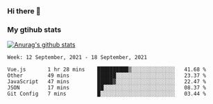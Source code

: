 ### Hi there 👋

### My gtihub stats

[![Anurag's github stats](https://github-readme-stats.vercel.app/api?username=gaozhidong)](https://github.com/gaozhidong/github-readme-stats)

<!--START_SECTION:waka-->
```text
Week: 12 September, 2021 - 18 September, 2021

Vue.js       1 hr 28 mins    ██████████▒░░░░░░░░░░░░░░   41.68 % 
Other        49 mins         ██████░░░░░░░░░░░░░░░░░░░   23.37 % 
JavaScript   47 mins         █████▓░░░░░░░░░░░░░░░░░░░   22.47 % 
JSON         17 mins         ██░░░░░░░░░░░░░░░░░░░░░░░   08.37 % 
Git Config   7 mins          █░░░░░░░░░░░░░░░░░░░░░░░░   03.44 % 
```
<!--END_SECTION:waka-->